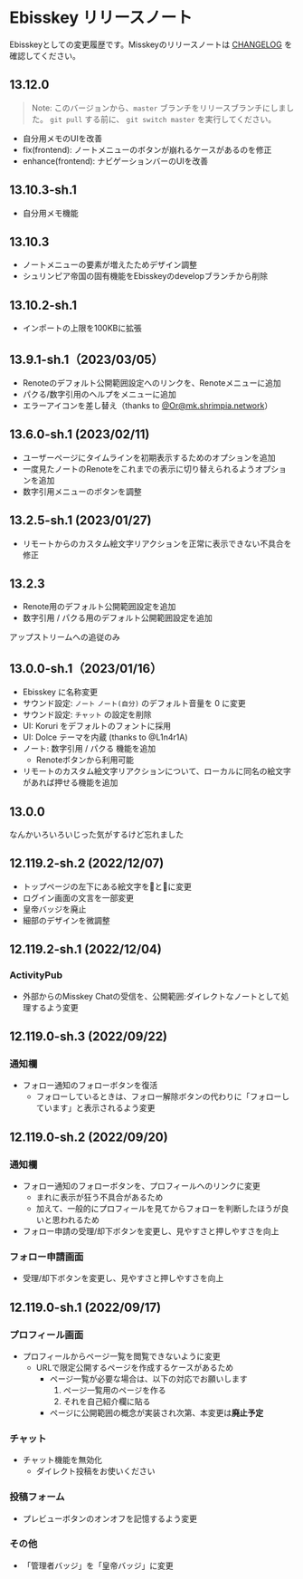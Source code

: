 # Ebisskey リリースノート

Ebisskeyとしての変更履歴です。Misskeyのリリースノートは [CHANGELOG](/CHANGELOG.md) を確認してください。

## 13.12.0

> Note: このバージョンから、`master` ブランチをリリースブランチにしました。
> `git pull` する前に、 `git switch master` を実行してください。

* 自分用メモのUIを改善
* fix(frontend): ノートメニューのボタンが崩れるケースがあるのを修正
*	enhance(frontend): ナビゲーションバーのUIを改善

## 13.10.3-sh.1

* 自分用メモ機能

## 13.10.3

* ノートメニューの要素が増えたためデザイン調整
* シュリンピア帝国の固有機能をEbisskeyのdevelopブランチから削除

## 13.10.2-sh.1

* インポートの上限を100KBに拡張

## 13.9.1-sh.1（2023/03/05）

* Renoteのデフォルト公開範囲設定へのリンクを、Renoteメニューに追加
* パクる/数字引用のヘルプをメニューに追加
* エラーアイコンを差し替え（thanks to [@Or@mk.shrimpia.network](https://mk.shrimpia.network/@Or)）

## 13.6.0-sh.1 (2023/02/11)

* ユーザーページにタイムラインを初期表示するためのオプションを追加
* 一度見たノートのRenoteをこれまでの表示に切り替えられるようオプションを追加
* 数字引用メニューのボタンを調整


## 13.2.5-sh.1 (2023/01/27)

* リモートからのカスタム絵文字リアクションを正常に表示できない不具合を修正

## 13.2.3

* Renote用のデフォルト公開範囲設定を追加
* 数字引用 / パクる用のデフォルト公開範囲設定を追加

アップストリームへの追従のみ

## 13.0.0-sh.1（2023/01/16）

* Ebisskey に名称変更
* サウンド設定: `ノート` `ノート(自分)` のデフォルト音量を 0 に変更
* サウンド設定: `チャット` の設定を削除
* UI: Koruri をデフォルトのフォントに採用
* UI: Dolce テーマを内蔵 (thanks to @L1n4r1A)
* ノート: 数字引用 / パクる 機能を追加
  * Renoteボタンから利用可能
* リモートのカスタム絵文字リアクションについて、ローカルに同名の絵文字があれば押せる機能を追加

## 13.0.0

なんかいろいろいじった気がするけど忘れました


## 12.119.2-sh.2 (2022/12/07)

* トップページの左下にある絵文字を🦐と🍤に変更
* ログイン画面の文言を一部変更
* 皇帝バッジを廃止
* 細部のデザインを微調整

## 12.119.2-sh.1 (2022/12/04)

### ActivityPub

* 外部からのMisskey Chatの受信を、公開範囲:ダイレクトなノートとして処理するよう変更

## 12.119.0-sh.3 (2022/09/22)

### 通知欄

* フォロー通知のフォローボタンを復活
  * フォローしているときは、フォロー解除ボタンの代わりに「フォローしています」と表示されるよう変更

## 12.119.0-sh.2 (2022/09/20)

### 通知欄

* フォロー通知のフォローボタンを、プロフィールへのリンクに変更
	* まれに表示が狂う不具合があるため
	* 加えて、一般的にプロフィールを見てからフォローを判断したほうが良いと思われるため
* フォロー申請の受理/却下ボタンを変更し、見やすさと押しやすさを向上

### フォロー申請画面

* 受理/却下ボタンを変更し、見やすさと押しやすさを向上

## 12.119.0-sh.1 (2022/09/17)

### プロフィール画面

* プロフィールからページ一覧を閲覧できないように変更
  * URLで限定公開するページを作成するケースがあるため
	* ページ一覧が必要な場合は、以下の対応でお願いします
	  1. ページ一覧用のページを作る
		2. それを自己紹介欄に貼る
	* ページに公開範囲の概念が実装され次第、本変更は**廃止予定**

### チャット

* チャット機能を無効化
  * ダイレクト投稿をお使いください

### 投稿フォーム

* プレビューボタンのオンオフを記憶するよう変更

### その他

* 「管理者バッジ」を「皇帝バッジ」に変更
